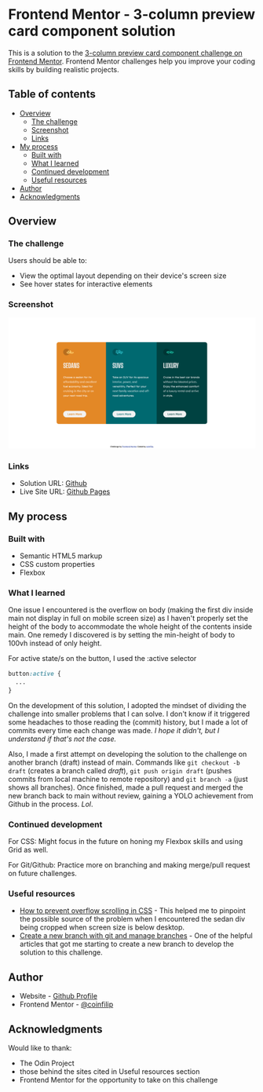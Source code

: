 # Frontend Mentor - 3-column preview card component solution

This is a solution to the [3-column preview card component challenge on Frontend Mentor](https://www.frontendmentor.io/challenges/3column-preview-card-component-pH92eAR2-). Frontend Mentor challenges help you improve your coding skills by building realistic projects. 

## Table of contents

- [Overview](#overview)
  - [The challenge](#the-challenge)
  - [Screenshot](#screenshot)
  - [Links](#links)
- [My process](#my-process)
  - [Built with](#built-with)
  - [What I learned](#what-i-learned)
  - [Continued development](#continued-development)
  - [Useful resources](#useful-resources)
- [Author](#author)
- [Acknowledgments](#acknowledgments)

## Overview

### The challenge

Users should be able to:

- View the optimal layout depending on their device's screen size
- See hover states for interactive elements

### Screenshot

![](./screenshot.png)

### Links

- Solution URL: [Github](https://github.com/coinfilip/frontend-mentor/tree/main/3-column-preview-card-component-main)
- Live Site URL: [Github Pages](https://coinfilip.github.io/frontend-mentor/3-column-preview-card-component-main/)

## My process

### Built with

- Semantic HTML5 markup
- CSS custom properties
- Flexbox

### What I learned

One issue I encountered is the overflow on body (making the first div inside main not display in full on mobile screen size) as I haven't properly set the height of the body to accommodate the whole height of the contents inside main. One remedy I discovered is by setting the min-height of body to 100vh instead of only height. 

For active state/s on the button, I used the :active selector
```css
button:active {
  ...
}
```

On the development of this solution, I adopted the mindset of dividing the challenge into smaller problems that I can solve. I don't know if it triggered some headaches to those reading the (commit) history, but I made a lot of commits every time each change was made. *I hope it didn't, but I understand if that's not the case.*

Also, I made a first attempt on developing the solution to the challenge on another branch (draft) instead of main. Commands like `git checkout -b draft` (creates a branch called *draft*), `git push origin draft` (pushes commits from local machine to remote repository) and `git branch -a` (just shows all branches). Once finished, made a pull request and merged the new branch back to main without review, gaining a YOLO achievement from Github in the process. *Lol*.

### Continued development

For CSS: Might focus in the future on honing my Flexbox skills and using Grid as well.

For Git/Github: Practice more on branching and making merge/pull request on future challenges.

### Useful resources

- [How to prevent overflow scrolling in CSS](https://blog.logrocket.com/how-to-prevent-overflow-scrolling-css/) - This helped me to pinpoint the possible source of the problem when I encountered the sedan div being cropped when screen size is below desktop.
- [Create a new branch with git and manage branches](https://github.com/Kunena/Kunena-Forum/wiki/Create-a-new-branch-with-git-and-manage-branches) - One of the helpful articles that got me starting to create a new branch to develop the solution to this challenge.

## Author

- Website - [Github  Profile](https://github.com/coinfilip)
- Frontend Mentor - [@coinfilip](https://www.frontendmentor.io/profile/coinfilip)

## Acknowledgments

Would like to thank:

- The Odin Project
- those behind the sites cited in Useful resources section
- Frontend Mentor for the opportunity to take on this challenge